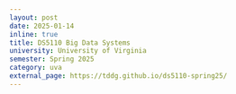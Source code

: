 ```yaml
---
layout: post
date: 2025-01-14
inline: true
title: DS5110 Big Data Systems
university: University of Virginia
semester: Spring 2025
category: uva
external_page: https://tddg.github.io/ds5110-spring25/
---
```

